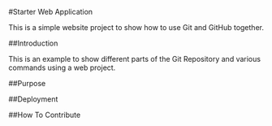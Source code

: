#Starter Web Application

This is a simple website project to show how to use Git and GitHub together. 

##Introduction

This is an example to show different parts of the Git Repository and various commands using a web project.

##Purpose

##Deployment

##How To Contribute